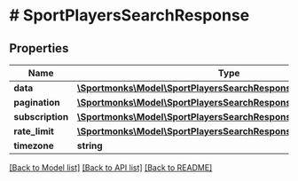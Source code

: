 # # SportPlayersSearchResponse

## Properties

Name | Type | Description | Notes
------------ | ------------- | ------------- | -------------
**data** | [**\Sportmonks\Model\SportPlayersSearchResponseDataInner[]**](SportPlayersSearchResponseDataInner.md) |  | [optional]
**pagination** | [**\Sportmonks\Model\SportPlayersSearchResponsePagination**](SportPlayersSearchResponsePagination.md) |  | [optional]
**subscription** | [**\Sportmonks\Model\SportPlayersSearchResponseSubscriptionInner[]**](SportPlayersSearchResponseSubscriptionInner.md) |  | [optional]
**rate_limit** | [**\Sportmonks\Model\SportPlayersSearchResponseRateLimit**](SportPlayersSearchResponseRateLimit.md) |  | [optional]
**timezone** | **string** |  | [optional]

[[Back to Model list]](../../README.md#models) [[Back to API list]](../../README.md#endpoints) [[Back to README]](../../README.md)
